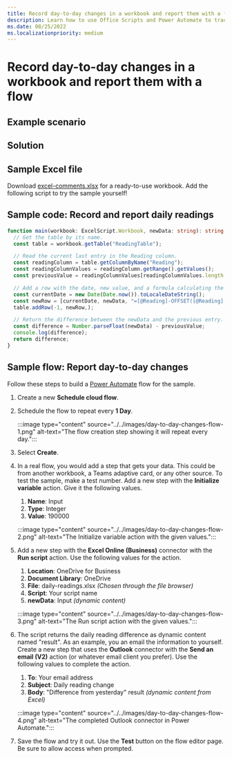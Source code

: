 ```yaml
---
title: Record day-to-day changes in a workbook and report them with a flow
description: Learn how to use Office Scripts and Power Automate to track value changes in a workbook
ms.date: 08/25/2022
ms.localizationpriority: medium
---
```


# Record day-to-day changes in a workbook and report them with a flow



## Example scenario



## Solution



## Sample Excel file

Download <a href="daily-readings.xlsx">excel-comments.xlsx</a> for a ready-to-use workbook. Add the following script to try the sample yourself!

## Sample code: Record and report daily readings

```TypeScript
function main(workbook: ExcelScript.Workbook, newData: string): string {
  // Get the table by its name.
  const table = workbook.getTable("ReadingTable");

  // Read the current last entry in the Reading column.
  const readingColumn = table.getColumnByName("Reading");
  const readingColumnValues = readingColumn.getRange().getValues();
  const previousValue = readingColumnValues[readingColumnValues.length - 1][0] as number;

  // Add a row with the date, new value, and a formula calculating the difference.
  const currentDate = new Date(Date.now()).toLocaleDateString();
  const newRow = [currentDate, newData, "=[@Reading]-OFFSET([@Reading],-1,0)"];
  table.addRow(-1, newRow,);

  // Return the difference between the newData and the previous entry.
  const difference = Number.parseFloat(newData) - previousValue;
  console.log(difference);
  return difference;
}
```

## Sample flow: Report day-to-day changes

Follow these steps to build a [Power Automate](https://powerautomate.microsoft.com/) flow for the sample.

1. Create a new **Schedule cloud flow**.
1. Schedule the flow to repeat every **1 Day**.

    :::image type="content" source="../../images/day-to-day-changes-flow-1.png" alt-text="The flow creation step showing it will repeat every day.":::
1. Select **Create**.
1. In a real flow, you would add a step that gets your data. This could be from another workbook, a Teams adaptive card, or any other source. To test the sample, make a test number. Add a new step with the **Initialize variable** action. Give it the following values.
    1. **Name**: Input
    1. **Type**: Integer
    1. **Value**: 190000

    :::image type="content" source="../../images/day-to-day-changes-flow-2.png" alt-text="The Initialize variable action with the given values.":::
1. Add a new step with the **Excel Online (Business)** connector with the **Run script** action. Use the following values for the action.
    1. **Location**: OneDrive for Business
    1. **Document Library**: OneDrive
    1. **File**: daily-readings.xlsx *(Chosen through the file browser)*
    1. **Script**: Your script name
    1. **newData**: Input *(dynamic content)*

    :::image type="content" source="../../images/day-to-day-changes-flow-3.png" alt-text="The Run script action with the given values.":::
1. The script returns the daily reading difference as dynamic content named "result". As an example, you an email the information to yourself. Create a new step that uses the **Outlook** connector with the **Send an email (V2)** action (or whatever email client you prefer). Use the following values to complete the action.
    1. **To**: Your email address
    1. **Subject**: Daily reading change
    1. **Body**: "Difference from yesterday" result *(dynamic content from Excel)*

    :::image type="content" source="../../images/day-to-day-changes-flow-4.png" alt-text="The completed Outlook connector in Power Automate.":::
1. Save the flow and try it out. Use the **Test** button on the flow editor page. Be sure to allow access when prompted.
